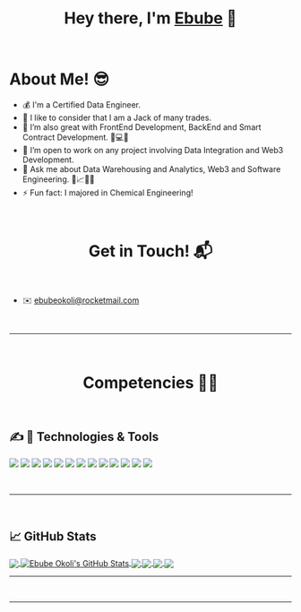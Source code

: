 <!-- <p align="center">
  <img src="https://miro.medium.com/max/2048/1*OohqW5DGh9CQS4hLY5FXzA.png" height="230"/>
</p> -->
<h1 align="center">Hey there, I'm <a href="https://github.com/leonardokhorliey">Ebube<a> 👋</h1>
<Br>
<h1>About Me! 😎</h1>

- 💰 I'm a Certified Data Engineer.
- 🔭 I like to consider that I am a Jack of many trades.
- 🧱 I’m also great with FrontEnd Development, BackEnd and Smart Contract Development. 🧠💻🌐
- 🤝 I’m open to work on any project involving Data Integration and Web3 Development.
- 💬 Ask me about Data Warehousing and Analytics, Web3 and Software Engineering. 📡📈🤖🧠
- ⚡  Fun fact: I majored in Chemical Engineering!
  

<Br>
<h1 align="center">Get in Touch! 📬</h1>
<Br>
<!-- Actual text -->
<!-- <p align='center'> -->

- ✉️ ebubeokoli@rocketmail.com
<!-- - 🖊 https://medium.com/@katchyemma -->

<p>
<Br>
<hr>
<Br>
<h1 align="center">Competencies 🤸‍♂</h1>
<Br>
  
<!-- |![](https://img.shields.io/badge/Machine%20Learning-brightgreen?style=for-the-badge)|![](https://img.shields.io/badge/Web%20Developmment-brightgreen?style=for-the-badge)|![](https://img.shields.io/badge/Database%20Management-brightgreen?style=for-the-badge)|![](https://img.shields.io/badge/Web%20Scraping-red?style=for-the-badge)|![](https://img.shields.io/badge/Dashboards-red?style=for-the-badge)|
|---|---|---|---|---|
|![](https://img.shields.io/badge/Data%20Integration-blue?style=for-the-badge)|![](https://img.shields.io/badge/DB-Application%20Optimization-blue?style=for-the-badge)|![](https://img.shields.io/badge/DS-Data%20Analysis-blue?style=for-the-badge)|![](https://img.shields.io/badge/DS-Data%20Visualization-blue?style=for-the-badge)|![](https://img.shields.io/badge/And%20More!-yellow?style=for-the-badge)| -->
<!-- ##  Blog & Writing

Apart from coding, I also maintain a blog - you can find my articles on my website at [martinheinz.dev](https://martinheinz.dev/) as well as on [Medium](https://medium.com/@martin.heinz) and [DEV.to](https://dev.to/martinheinz).
 -->

## &#x270d; 🔧 Technologies & Tools
![](https://img.shields.io/badge/Code-SQL-informational?style=flat&logo=mysql&logoColor=white&color=2bbc8a)
![](https://img.shields.io/badge/Code-React-informational?style=flat&logo=react&logoColor=white&color=2bbc8a)
![](https://img.shields.io/badge/Code-Angular-informational?style=flat&logo=angular&logoColor=white&color=2bbc8a)
![](https://img.shields.io/badge/Code-Python-informational?style=flat&logo=python&logoColor=white&color=2bbc8a)
![](https://img.shields.io/badge/Code-TypeScript-informational?style=flat&logo=javascript&logoColor=white&color=2bbc8a)
![](https://img.shields.io/badge/Code-Rust-informational?style=flat&logo=rust&logoColor=white&color=2bbc8a)
![](https://img.shields.io/badge/VC-Git-informational?style=flat&logo=git&logoColor=white&color=2bbc8a)
![](https://img.shields.io/badge/Code-Git-informational?style=flat&logo=git&logoColor=white&color=2bbc8a)
![](https://img.shields.io/badge/Shell-Bash-informational?style=flat&logo=gnu-bash&logoColor=white&color=2bbc8a)
![](https://img.shields.io/badge/Tools-PostgreSQL-informational?style=flat&logo=postgresql&logoColor=white&color=2bbc8a)
![](https://img.shields.io/badge/Data-PowerBI-informational?style=flat&logo=powerbi&logoColor=white&color=2bbc8a)
![](https://img.shields.io/badge/Data-DBT-informational?style=flat&logo=dbt&logoColor=white&color=2bbc8a)
![](https://img.shields.io/badge/Data-Hadoop-informational?style=flat&logo=hadoop&logoColor=white&color=2bbc8a)

<Br>
<hr>
<Br>


## &#x1f4c8; GitHub Stats

<a href="https://github.com/leonardokhorliey/leonardokhorliey">
  <img align="center" src="https://github-readme-stats.vercel.app/api/top-langs/?username=leonardokhorliey&count_private=true&title_color=ffffff&text_color=c9cacc&icon_color=2bbc8a&bg_color=1d1f21&langs_count=5" />
</a>
<a href="https://github.com/leonardokhorliey/leonardokhorliey">
  <img align="center" src="https://github-readme-stats.vercel.app/api?username=leonardokhorliey&show_icons=true&line_height=27&count_private=true&title_color=ffffff&text_color=c9cacc&icon_color=2bbc8a&bg_color=1d1f21" alt="Ebube Okoli's GitHub Stats" />
</a>

<a href="https://github.com/leonardokhorliey/voting-backend">
  <img align="center" src="https://github-readme-stats.vercel.app/api/pin/?username=leonardokhorliey&repo=voting-backend&count_private=true&title_color=ffffff&text_color=c9cacc&icon_color=2bbc8a&bg_color=1d1f21" />
</a>
<a href="https://github.com/leonardokhorliey/budgetapp-NEAR">
  <img align="center" src="https://github-readme-stats.vercel.app/api/pin/?username=leonardokhorliey&repo=budgetapp-NEAR&count_private=true&title_color=ffffff&text_color=c9cacc&icon_color=2bbc8a&bg_color=1d1f21" />
  
</a>

<a href="https://github.com/leonardokhorliey/budgetapp-NEAR">
  <img align="center" src="https://github-readme-stats.vercel.app/api/pin/?username=leonardokhorliey&repo=play-wordle&count_private=true&title_color=ffffff&text_color=c9cacc&icon_color=2bbc8a&bg_color=1d1f21" />
</a>
<a href="https://github.com/leonardokhorliey/budgetapp-NEAR">
  <img align="center" src="https://github-readme-stats.vercel.app/api/pin/?username=leonardokhorliey&repo=speedrunethereum-challenge&count_private=true&title_color=ffffff&text_color=c9cacc&icon_color=2bbc8a&bg_color=1d1f21" />
</a>
  <Br>
<hr>
<Br>

------
  
<!--Thanks @ Arygam(https://github.com/Aryagm) -->


